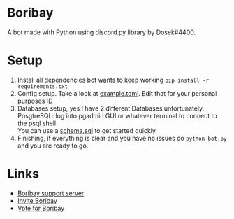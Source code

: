 # Boribay
A bot made with Python using discord.py library by Dosek#4400.

# Setup
1. Install all dependencies bot wants to keep working `pip install -r requirements.txt`<br/>
2. Config setup. Take a look at [example.toml](https://github.com/Dositan/Boribay/blob/master/example.toml). Edit that for your personal purposes :D
3. Databases setup, yes I have 2 different Databases unfortunately.<br/>
PosgtreSQL: log into pgadmin GUI or whatever terminal to connect to the psql shell.<br/>
You can use a [schema.sql](https://github.com/Dositan/Boribay/blob/master/schema.sql) to get started quickly.<br/>
4. Finishing, if everything is clear and you have no issues do `python bot.py` and you are ready to go.

# Links
* [Boribay support server](https://discord.gg/9EfEr5FZ)
* [Invite Boribay](https://discord.com/api/oauth2/authorize?client_id=735397931355471893&permissions=8&scope=bot)
* [Vote for Boribay](https://top.gg/bot/735397931355471893#/)
